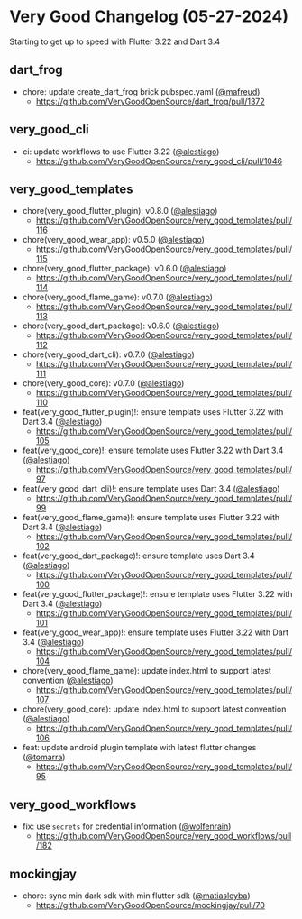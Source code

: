 # Very Good Changelog (05-27-2024)

Starting to get up to speed with Flutter 3.22 and Dart 3.4

## dart_frog

- chore: update create_dart_frog brick pubspec.yaml ([@mafreud](https://github.com/mafreud))
  - https://github.com/VeryGoodOpenSource/dart_frog/pull/1372

## very_good_cli

- ci: update workflows to use Flutter 3.22 ([@alestiago](https://github.com/alestiago))
  - https://github.com/VeryGoodOpenSource/very_good_cli/pull/1046

## very_good_templates

- chore(very_good_flutter_plugin): v0.8.0 ([@alestiago](https://github.com/alestiago))
  - https://github.com/VeryGoodOpenSource/very_good_templates/pull/116
- chore(very_good_wear_app): v0.5.0 ([@alestiago](https://github.com/alestiago))
  - https://github.com/VeryGoodOpenSource/very_good_templates/pull/115
- chore(very_good_flutter_package): v0.6.0 ([@alestiago](https://github.com/alestiago))
  - https://github.com/VeryGoodOpenSource/very_good_templates/pull/114
- chore(very_good_flame_game): v0.7.0 ([@alestiago](https://github.com/alestiago))
  - https://github.com/VeryGoodOpenSource/very_good_templates/pull/113
- chore(very_good_dart_package): v0.6.0 ([@alestiago](https://github.com/alestiago))
  - https://github.com/VeryGoodOpenSource/very_good_templates/pull/112
- chore(very_good_dart_cli): v0.7.0 ([@alestiago](https://github.com/alestiago))
  - https://github.com/VeryGoodOpenSource/very_good_templates/pull/111
- chore(very_good_core): v0.7.0 ([@alestiago](https://github.com/alestiago))
  - https://github.com/VeryGoodOpenSource/very_good_templates/pull/110
- feat(very_good_flutter_plugin)!: ensure template uses Flutter 3.22 with Dart 3.4 ([@alestiago](https://github.com/alestiago))
  - https://github.com/VeryGoodOpenSource/very_good_templates/pull/105
- feat(very_good_core)!: ensure template uses Flutter 3.22 with Dart 3.4 ([@alestiago](https://github.com/alestiago))
  - https://github.com/VeryGoodOpenSource/very_good_templates/pull/97
- feat(very_good_dart_cli)!: ensure template uses Dart 3.4 ([@alestiago](https://github.com/alestiago))
  - https://github.com/VeryGoodOpenSource/very_good_templates/pull/99
- feat(very_good_flame_game)!: ensure template uses Flutter 3.22 with Dart 3.4 ([@alestiago](https://github.com/alestiago))
  - https://github.com/VeryGoodOpenSource/very_good_templates/pull/102
- feat(very_good_dart_package)!: ensure template uses Dart 3.4 ([@alestiago](https://github.com/alestiago))
  - https://github.com/VeryGoodOpenSource/very_good_templates/pull/100
- feat(very_good_flutter_package)!: ensure template uses Flutter 3.22 with Dart 3.4 ([@alestiago](https://github.com/alestiago))
  - https://github.com/VeryGoodOpenSource/very_good_templates/pull/101
- feat(very_good_wear_app)!: ensure template uses Flutter 3.22 with Dart 3.4 ([@alestiago](https://github.com/alestiago))
  - https://github.com/VeryGoodOpenSource/very_good_templates/pull/104
- chore(very_good_flame_game): update index.html to support latest convention ([@alestiago](https://github.com/alestiago))
  - https://github.com/VeryGoodOpenSource/very_good_templates/pull/107
- chore(very_good_core): update index.html to support latest convention ([@alestiago](https://github.com/alestiago))
  - https://github.com/VeryGoodOpenSource/very_good_templates/pull/106
- feat: update android plugin template with latest flutter changes ([@tomarra](https://github.com/tomarra))
  - https://github.com/VeryGoodOpenSource/very_good_templates/pull/95

## very_good_workflows

- fix: use `secrets` for credential information ([@wolfenrain](https://github.com/wolfenrain))
  - https://github.com/VeryGoodOpenSource/very_good_workflows/pull/182

## mockingjay

- chore: sync min dark sdk with min flutter sdk ([@matiasleyba](https://github.com/matiasleyba))
  - https://github.com/VeryGoodOpenSource/mockingjay/pull/70

